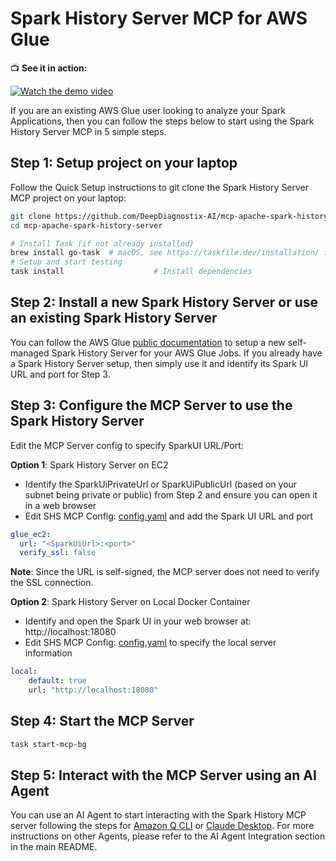 # Spark History Server MCP for AWS Glue

📺 **See it in action:**

[![Watch the demo video](https://img.shields.io/badge/YouTube-Watch%20Demo-red?style=for-the-badge&logo=youtube)](https://www.youtube.com/watch?v=FaduuvMdGxI)

If you are an existing AWS Glue user looking to analyze your Spark Applications, then you can follow the steps below to start using the Spark History Server MCP in 5 simple steps.

## Step 1: Setup project on your laptop

Follow the Quick Setup instructions to git clone the Spark History Server MCP project on your laptop:

```bash
git clone https://github.com/DeepDiagnostix-AI/mcp-apache-spark-history-server.git
cd mcp-apache-spark-history-server

# Install Task (if not already installed)
brew install go-task  # macOS, see https://taskfile.dev/installation/ for others
# Setup and start testing
task install                    # Install dependencies
```

## Step 2: Install a new Spark History Server or use an existing Spark History Server

You can follow the AWS Glue [public documentation](https://docs.aws.amazon.com/glue/latest/dg/monitor-spark-ui-history.html) to setup a new self-managed Spark History Server for your AWS Glue Jobs. If you already have a Spark History Server setup, then simply use it and identify its Spark UI URL and port for Step 3.

## Step 3: Configure the MCP Server to use the Spark History Server

Edit the MCP Server config to specify SparkUI URL/Port:

**Option 1**: Spark History Server on EC2

- Identify the SparkUiPrivateUrl or SparkUiPublicUrl (based on your subnet being private or public) from Step 2 and ensure you can open it in a web browser
- Edit SHS MCP Config: [config.yaml](../../../config.yaml) and add the Spark UI URL and port

```yaml
glue_ec2:
  url: "<SparkUiUrl>:<port>"
  verify_ssl: false
```

**Note**: Since the URL is self-signed, the MCP server does not need to verify the SSL connection.

**Option 2**: Spark History Server on Local Docker Container

- Identify and open the Spark UI in your web browser at: http://localhost:18080
- Edit SHS MCP Config: [config.yaml](../../../config.yaml) to specify the local server information

```yaml
local:
    default: true
    url: "http://localhost:18080"
```

## Step 4: Start the MCP Server

```bash
task start-mcp-bg
```

## Step 5: Interact with the MCP Server using an AI Agent

You can use an AI Agent to start interacting with the Spark History MCP server following the steps for [Amazon Q CLI](../../../examples/integrations/amazon-q-cli/README.md) or [Claude Desktop](../../../examples/integrations/claude-desktop/README.md). For more instructions on other Agents, please refer to the AI Agent Integration section in the main README.

